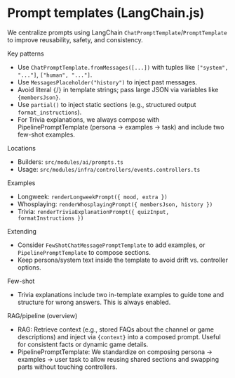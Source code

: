 # Prompt templates (LangChain.js)

We centralize prompts using LangChain `ChatPromptTemplate`/`PromptTemplate` to improve reusability, safety, and consistency.

Key patterns
- Use `ChatPromptTemplate.fromMessages([...])` with tuples like `["system", "..."]`, `["human", "..."]`.
- Use `MessagesPlaceholder("history")` to inject past messages.
- Avoid literal `{`/`}` in template strings; pass large JSON via variables like `{membersJson}`.
- Use `partial()` to inject static sections (e.g., structured output `format_instructions`).
 - For Trivia explanations, we always compose with PipelinePromptTemplate (persona → examples → task) and include two few-shot examples.

Locations
- Builders: `src/modules/ai/prompts.ts`
- Usage: `src/modules/infra/controllers/events.controllers.ts`

Examples
- Longweek: `renderLongweekPrompt({ mood, extra })`
- Whosplaying: `renderWhosplayingPrompt({ membersJson, history })`
- Trivia: `renderTriviaExplanationPrompt({ quizInput, formatInstructions })`

Extending
- Consider `FewShotChatMessagePromptTemplate` to add examples, or `PipelinePromptTemplate` to compose sections.
- Keep persona/system text inside the template to avoid drift vs. controller options.

Few-shot
- Trivia explanations include two in-template examples to guide tone and structure for wrong answers. This is always enabled.

RAG/pipeline (overview)
- RAG: Retrieve context (e.g., stored FAQs about the channel or game descriptions) and inject via `{context}` into a composed prompt. Useful for consistent facts or dynamic game details.
- PipelinePromptTemplate: We standardize on composing persona → examples → user task to allow reusing shared sections and swapping parts without touching controllers.
